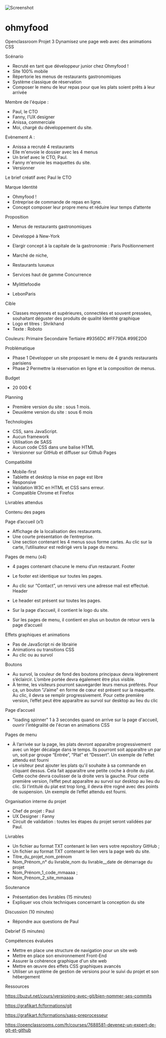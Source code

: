 ![Screenshot](public/img/autres/ohmyfood_tablette.png)
# ohmyfood
Openclassroom Projet 3 Dynamisez une page web avec des animations CSS

Scénario
-	Recruté en tant que développeur junior chez Ohmyfood !
-	Site 100% mobile
-	Répertorie les menus de restaurants gastronomiques
-	Système classique de réservation
-	Composer le menu de leur repas pour que les plats soient prêts à leur arrivée

Membre de l'équipe :
-	Paul, le CTO
-	Fanny, l’UX designer
-	Anissa, commerciale
-	Moi, chargé du développement du site.

Evènement A :
-	Anissa a recruté 4 restaurants
-	Elle m'envoie le dossier avec les 4 menus
-	Un brief avec le CTO, Paul.
-	Fanny m'envoie les maquettes du site.
-	Versionner

Le brief créatif avec Paul le CTO

Marque Identité 
-	Ohmyfood !
-	Entreprise de commande de repas en ligne.
-	Concept composer leur propre menu et réduire leur temps d’attente

Proposition
-	Menus de restaurants gastronomiques
-	Développé à New-York
-	Elargir concept à la capitale de la gastronomie : Paris
Positionnement

-	Marché de niche,
-	Restaurants luxueux
-	Services haut de gamme
Concurrence

-	Mylittlefoodie
-	LebonParis

Cible
-	Classes moyennes et supérieures, connectées et souvent pressées, souhaitant déguster des produits de qualité
Identité graphique
-	Logo et titres : Shrikhand
-	Texte : Roboto

Couleurs:
Primaire Secondaire Tertiaire
#9356DC  #FF79DA    #99E2D0

Problématique
-	Phase 1 Développer un site proposant le menu de 4 grands restaurants parisiens
-	Phase 2 Permettre la réservation en ligne et la composition de menus.

Budget
-	20 000 €

Planning
-	Première version du site : sous 1 mois.
-	Deuxième version du site : sous 6 mois

Technologies
-	CSS, sans JavaScript.
-	Aucun framework
-	Utilisation de SASS
-	Aucun code CSS dans une balise HTML
-	Versionner sur GitHub et diffuser sur Github Pages

Compatibilité
-	Mobile-first
-	Tablette et desktop la mise en page est libre
-	Responsive
-	Validation W3C en HTML et CSS sans erreur.
-	Compatible Chrome et Firefox

Livrables attendus

Contenu des pages

Page d’accueil (x1)
-	Affichage de la localisation des restaurants.
-	Une courte présentation de l’entreprise.
-	Une section contenant les 4 menus sous forme cartes. Au clic sur la carte, l’utilisateur est redirigé vers la page du menu.

Pages de menu (x4)
-	4 pages contenant chacune le menu d’un restaurant.
Footer

-	Le footer est identique sur toutes les pages.
-	Au clic sur “Contact”, un renvoi vers une adresse mail est effectué.
Header

-	Le header est présent sur toutes les pages.
-	Sur la page d’accueil, il contient le logo du site.
-	Sur les pages de menu, il contient en plus un bouton de retour vers la page d’accueil

Effets graphiques et animations
-	Pas de JavaScript ni de librairie
-	Animations ou transitions CSS
-	Au clic ou au survol

Boutons
-	Au survol, la couleur de fond des boutons principaux devra légèrement s’éclaircir. L’ombre portée devra également être plus visible.
-	À terme, les visiteurs pourront sauvegarder leurs menus préférés. Pour ça, un bouton "J’aime" en forme de cœur est présent sur la maquette. Au clic, il devra se remplir progressivement. Pour cette première version, l’effet peut être apparaître au survol sur desktop au lieu du clic

Page d’accueil
-	"loading spinner" 1 à 3 secondes quand on arrive sur la page d'accueil, ouvrir l'intégralité de l'écran en animations CSS

Pages de menu
-	À l’arrivée sur la page, les plats devront apparaître progressivement avec un léger décalage dans le temps. Ils pourront soit apparaître un par un, soit par groupe “Entrée”, “Plat” et “Dessert”. Un exemple de l’effet attendu est fourni
-	Le visiteur peut ajouter les plats qu'il souhaite à sa commande en cliquant dessus. Cela fait apparaître une petite coche à droite du plat. Cette coche devra coulisser de la droite vers la gauche. Pour cette première version, l’effet peut apparaître au survol sur desktop au lieu du clic. Si l’intitulé du plat est trop long, il devra être rogné avec des points de suspension. Un exemple de l’effet attendu est fourni.

Organisation interne du projet
-	Chef de projet : Paul
-	UX Designer : Fanny
-	Circuit de validation : toutes les étapes du projet seront validées par Paul.

Livrables
-	Un fichier au format TXT contenant le lien vers votre repository GitHub ;
-	Un fichier au format TXT contenant le lien vers la page web du site.
-	Titre_du_projet_nom_prénom
-	Nom_Prénom_n° du livrable_nom du livrable__date de démarrage du projet
-	Nom_Prénom_1_code_mmaaaa ;
-	Nom_Prénom_2_site_mmaaaa

Soutenance
-	Présentation des livrables (15 minutes)
-	Expliquer vos choix techniques concernant la conception du site

Discussion (10 minutes)
-	Répondre aux questions de Paul

Debrief (5 minutes)

Compétences évaluées
-	Mettre en place une structure de navigation pour un site web
-	Mettre en place son environnement Front-End
-	Assurer la cohérence graphique d'un site web
-	Mettre en œuvre des effets CSS graphiques avancés
-	Utiliser un système de gestion de versions pour le suivi du projet et son hébergement

Ressources

https://buzut.net/cours/versioning-avec-git/bien-nommer-ses-commits

https://grafikart.fr/formations/git

https://grafikart.fr/formations/sass-preprocesseur

https://openclassrooms.com/fr/courses/7688581-devenez-un-expert-de-git-et-github
